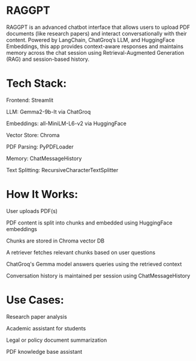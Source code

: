 # RAGGPT
RAGGPT is an advanced chatbot interface that allows users to upload PDF documents (like research papers) and interact conversationally with their content. Powered by LangChain, ChatGroq’s LLM, and HuggingFace Embeddings, this app provides context-aware responses and maintains memory across the chat session using Retrieval-Augmented Generation (RAG) and session-based history.

# Tech Stack:
Frontend: Streamlit

LLM: Gemma2-9b-It via ChatGroq

Embeddings: all-MiniLM-L6-v2 via HuggingFace

Vector Store: Chroma

PDF Parsing: PyPDFLoader

Memory: ChatMessageHistory

Text Splitting: RecursiveCharacterTextSplitter

# How It Works:
User uploads PDF(s)

PDF content is split into chunks and embedded using HuggingFace embeddings

Chunks are stored in Chroma vector DB

A retriever fetches relevant chunks based on user questions

ChatGroq's Gemma model answers queries using the retrieved context

Conversation history is maintained per session using ChatMessageHistory

# Use Cases:
Research paper analysis

Academic assistant for students

Legal or policy document summarization

PDF knowledge base assistant
